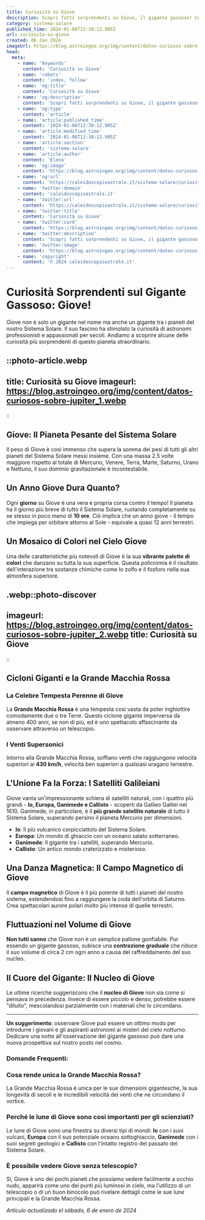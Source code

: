 ```yaml
---
title: Curiosità su Giove
description: Scopri fatti sorprendenti su Giove, il gigante gassoso! Curiosità intriganti che ti lasceranno a bocca aperta. Entra nellavventura spaziale ora!
category: sistema-solare
published_time: 2024-01-06T12:38:12.905Z
url: curiosita-su-giove
created: 06 Jan 2024
imageUrl: https://blog.astroingeo.org/img/content/datos-curiosos-sobre-jupiter_1.webp
head:
  meta:
    - name: 'keywords'
      content: 'Curiosità su Giove'
    - name: 'robots'
      content: 'index, follow'
    - name: 'og:title'
      content: 'Curiosità su Giove'
    - name: 'og:description'
      content: 'Scopri fatti sorprendenti su Giove, il gigante gassoso! Curiosità intriganti che ti lasceranno a bocca aperta. Entra nellavventura spaziale ora!'
    - name: 'og:type'
      content: 'article'
    - name: 'article:published_time'
      content: '2024-01-06T12:38:12.905Z'
    - name: 'article:modified_time'
      content: '2024-01-06T12:38:12.905Z'
    - name: 'article:section'
      content: 'sistema-solare'
    - name: 'article:author'
      content: 'Elena'
    - name: 'og:image'
      content: 'https://blog.astroingeo.org/img/content/datos-curiosos-sobre-jupiter_1.webp'
    - name: 'og:url'
      content: 'https://caleidoscopioastrale.it/sistema-solare/curiosita-su-giove'
    - name: 'twitter:domain'
      content: 'caleidoscopioastrale.it'
    - name: 'twitter:url'
      content: 'https://caleidoscopioastrale.it/sistema-solare/curiosita-su-giove'
    - name: 'twitter:title'
      content: 'Curiosità su Giove'
    - name: 'twitter:card'
      content: 'https://blog.astroingeo.org/img/content/datos-curiosos-sobre-jupiter_1.webp'
    - name: 'twitter:description'
      content: 'Scopri fatti sorprendenti su Giove, il gigante gassoso! Curiosità intriganti che ti lasceranno a bocca aperta. Entra nellavventura spaziale ora!'
    - name: 'twitter:image'
      content: 'https://blog.astroingeo.org/img/content/datos-curiosos-sobre-jupiter_1.webp'
    - name: 'copyright'
      content: '© 2024 caleidoscopioastrale.it'
---
```

# Curiosità Sorprendenti sul Gigante Gassoso: Giove!

Giove non è solo un gigante nel nome ma anche un gigante tra i pianeti del nostro Sistema Solare. Il suo fascino ha stimolato la curiosità di astronomi professionisti e appassionati per secoli. Andiamo a scoprire alcune delle curiosità più sorprendenti di questo pianeta straordinario.

::photo-article.webp
---
title: Curiosità su Giove
imageurl: https://blog.astroingeo.org/img/content/datos-curiosos-sobre-jupiter_1.webp
---
::

## Giove: Il Pianeta Pesante del Sistema Solare

Il peso di Giove è così immenso che supera la somma dei pesi di tutti gli altri pianeti del Sistema Solare messi insieme. Con una massa 2.5 volte maggiore rispetto al totale di Mercurio, Venere, Terra, Marte, Saturno, Urano e Nettuno, il suo dominio gravitazionale è incontestabile.

## Un Anno Giove Dura Quanto?

Ogni **giorno** su Giove è una vera e propria corsa contro il tempo! Il pianeta ha il giorno più breve di tutto il Sistema Solare, ruotando completamente su se stesso in poco meno di **10 ore**. Ciò implica che un anno giove - il tempo che impiega per orbitare attorno al Sole - equivale a quasi 12 anni terrestri.

## Un Mosaico di Colori nel Cielo Giove

Una delle caratteristiche più notevoli di Giove è la sua **vibrante palette di colori** che danzano su tutta la sua superficie. Questa policromia è il risultato dell'interazione tra sostanze chimiche come lo zolfo e il fosforo nella sua atmosfera superiore.

.webp::photo-discover
---
imageurl: https://blog.astroingeo.org/img/content/datos-curiosos-sobre-jupiter_2.webp
title: Curiosità su Giove
---
::

## Cicloni Giganti e la Grande Macchia Rossa

### La Celebre Tempesta Perenne di Giove

La **Grande Macchia Rossa** è una tempesta così vasta da poter inghiottire comodamente due o tre Terre. Questo ciclone gigante imperversa da almeno 400 anni, se non di più, ed è uno spettacolo affascinante da osservare attraverso un telescopio.

### I Venti Supersonici

Intorno alla Grande Macchia Rossa, soffiano venti che raggiungono velocità superiori ai **430 km/h**, velocità ben superiori a qualsiasi uragano terrestre.

## L'Unione Fa la Forza: I Satelliti Galileiani

Giove vanta un'impressionante schiera di satelliti naturali, con i quattro più grandi - **Io, Europa, Ganimede e Callisto** - scoperti da Galileo Galilei nel 1610. Ganimede, in particolare, è il **più grande satellite naturale** di tutto il Sistema Solare, superando persino il pianeta Mercurio per dimensioni.

- **Io**: Il più vulcanico corpicciattolo del Sistema Solare.
- **Europa**: Un mondo di ghiaccio con un oceano salato sotterraneo.
- **Ganimede**: Il gigante tra i satelliti, superando Mercurio.
- **Callisto**: Un antico mondo craterizzato e misterioso.

## Una Danza Magnetica: Il Campo Magnetico di Giove

Il **campo magnetico** di Giove è il più potente di tutti i pianeti del nostro sistema, estendendosi fino a raggiungere la coda dell'orbita di Saturno. Crea spettacolari aurore polari molto più intense di quelle terrestri.

## Fluttuazioni nel Volume di Giove

**Non tutti sanno** che Giove non è un semplice pallone gonfiabile. Pur essendo un gigante gassoso, subisce una **contrazione graduale** che riduce il suo volume di circa 2 cm ogni anno a causa del raffreddamento del suo nucleo.

## Il Cuore del Gigante: Il Nucleo di Giove

Le ultime ricerche suggeriscono che il **nucleo di Giove** non sia come si pensava in precedenza. Invece di essere piccolo e denso, potrebbe essere "diluito", mescolandosi parzialmente con i materiali che lo circondano.

---

**Un suggerimento**: osservare Giove può essere un ottimo modo per introdurre i giovani e gli aspiranti astronomi ai misteri del cielo notturno. Dedicare una notte all'osservazione del gigante gassoso può dare una nuova prospettiva sul nostro posto nel cosmo.

### Domande Frequenti:

### Cosa rende unica la Grande Macchia Rossa?

La Grande Macchia Rossa è unica per le sue dimensioni gigantesche, la sua longevità di secoli e le incredibili velocità dei venti che ne circondano il vortice.

### Perché le lune di Giove sono così importanti per gli scienziati?

Le lune di Giove sono una finestra su diversi tipi di mondi: **Io** con i suoi vulcani, **Europa** con il suo potenziale oceano sottoghiaccio, **Ganimede** con i suoi segreti geologici e **Callisto** con l'intatto registro del passato del Sistema Solare.

### È possibile vedere Giove senza telescopio?

Sì, Giove è uno dei pochi pianeti che possiamo vedere facilmente a occhio nudo, apparirà come uno dei punti più luminosi in cielo, ma l'utilizzo di un telescopio o di un buon binocolo può rivelare dettagli come le sue lune principali e la Grande Macchia Rossa.

_Artículo actualizado el sábado, 6 de enero de 2024_